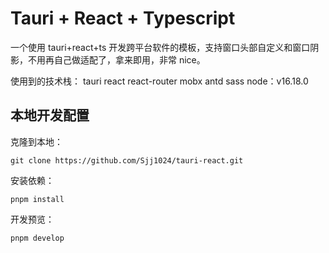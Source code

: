 # Tauri + React + Typescript

一个使用 tauri+react+ts 开发跨平台软件的模板，支持窗口头部自定义和窗口阴影，不用再自己做适配了，拿来即用，非常 nice。

使用到的技术栈：
tauri
react
react-router
mobx
antd
sass
node：v16.18.0

## 本地开发配置

克隆到本地：

```
git clone https://github.com/Sjj1024/tauri-react.git
```

安装依赖：

```
pnpm install
```

开发预览：

```
pnpm develop
```
